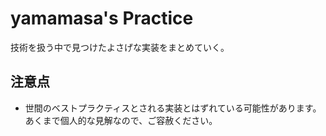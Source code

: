 # yamamasa's Practice

技術を扱う中で見つけたよさげな実装をまとめていく。


## 注意点

- 世間のベストプラクティスとされる実装とはずれている可能性があります。あくまで個人的な見解なので、ご容赦ください。
